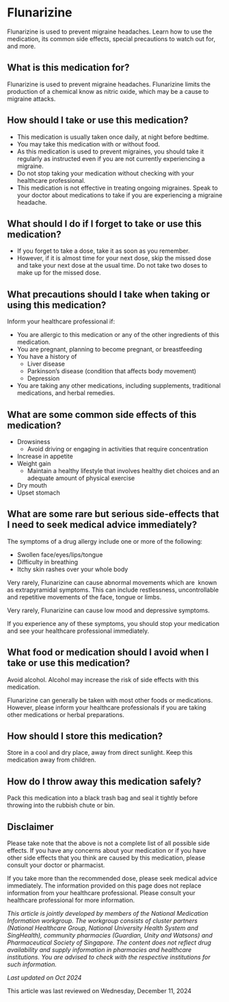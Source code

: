 # Flunarizine

Flunarizine is used to prevent migraine headaches. Learn how to use the medication, its common side effects, special precautions to watch out for, and more.

What is this medication for?
----------------------------

Flunarizine is used to prevent migraine headaches. Flunarizine limits the production of a chemical know as nitric oxide, which may be a cause to migraine attacks.

How should I take or use this medication?
-----------------------------------------

* This medication is usually taken once daily, at night before bedtime.
* You may take this medication with or without food.
* As this medication is used to prevent migraines, you should take it regularly as instructed even if you are not currently experiencing a migraine.
* Do not stop taking your medication without checking with your healthcare professional.
* This medication is not effective in treating ongoing migraines. Speak to your doctor about medications to take if you are experiencing a migraine headache.

What should I do if I forget to take or use this medication?
------------------------------------------------------------

* If you forget to take a dose, take it as soon as you remember.
* However, if it is almost time for your next dose, skip the missed dose and take your next dose at the usual time. Do not take two doses to make up for the missed dose.

What precautions should I take when taking or using this medication?
--------------------------------------------------------------------

Inform your healthcare professional if:

* You are allergic to this medication or any of the other ingredients of this medication.
* You are pregnant, planning to become pregnant, or breastfeeding
* You have a history of
  + Liver disease
  + Parkinson’s disease (condition that affects body movement)
  + Depression
* You are taking any other medications, including supplements, traditional medications, and herbal remedies.

What are some common side effects of this medication?
-----------------------------------------------------

* Drowsiness
  + Avoid driving or engaging in activities that require concentration
* Increase in appetite
* Weight gain
  + Maintain a healthy lifestyle that involves healthy diet choices and an adequate amount of physical exercise
* Dry mouth
* Upset stomach

What are some rare but serious side-effects that I need to seek medical advice immediately?
-------------------------------------------------------------------------------------------

The symptoms of a drug allergy include one or more of the following:

* Swollen face/eyes/lips/tongue
* Difficulty in breathing
* Itchy skin rashes over your whole body

Very rarely, Flunarizine can cause abnormal movements which are  known as extrapyramidal symptoms. This can include restlessness, uncontrollable and repetitive movements of the face, tongue or limbs.

Very rarely, Flunarizine can cause low mood and depressive symptoms.

If you experience any of these symptoms, you should stop your medication and see your healthcare professional immediately.

What food or medication should I avoid when I take or use this medication?
--------------------------------------------------------------------------

Avoid alcohol. Alcohol may increase the risk of side effects with this medication.

Flunarizine can generally be taken with most other foods or medications. However, please inform your healthcare professionals if you are taking other medications or herbal preparations.

How should I store this medication?
-----------------------------------

Store in a cool and dry place, away from direct sunlight. Keep this medication away from children.

How do I throw away this medication safely?
-------------------------------------------

Pack this medication into a black trash bag and seal it tightly before throwing into the rubbish chute or bin.

Disclaimer
----------

Please take note that the above is not a complete list of all possible side effects. If you have any concerns about your medication or if you have other side effects that you think are caused by this medication, please consult your doctor or pharmacist.

If you take more than the recommended dose, please seek medical advice immediately. The information provided on this page does not replace information from your healthcare professional. Please consult your healthcare professional for more information.

*This article is jointly developed by members of the National Medication Information workgroup. The workgroup consists of cluster partners (National Healthcare Group, National University Health System and SingHealth), community pharmacies (Guardian, Unity and Watsons) and Pharmaceutical Society of Singapore. The content does not reflect drug availability and supply information in pharmacies and healthcare institutions. You are advised to check with the respective institutions for such information.*

*Last updated on Oct 2024*

This article was last reviewed on
Wednesday, December 11, 2024